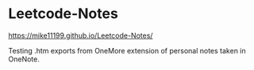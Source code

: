 # Leetcode-Notes

https://mike11199.github.io/Leetcode-Notes/

Testing .htm exports from OneMore extension of personal notes taken in OneNote.
